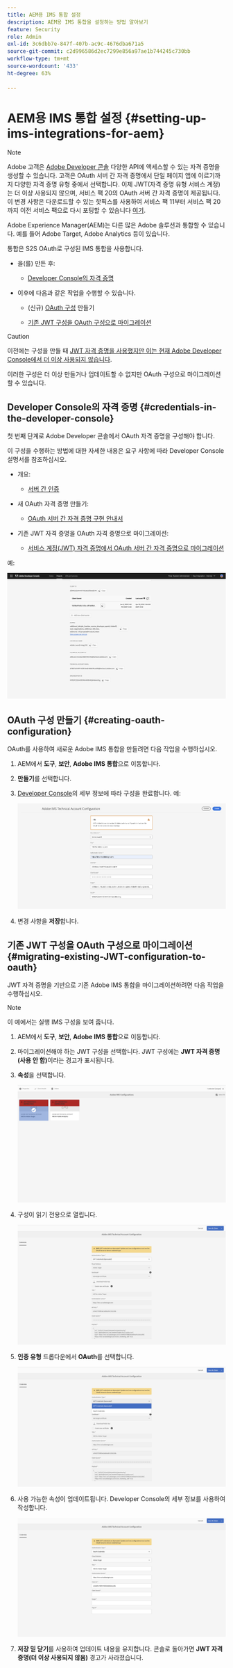 ```yaml
---
title: AEM용 IMS 통합 설정
description: AEM용 IMS 통합을 설정하는 방법 알아보기
feature: Security
role: Admin
exl-id: 3c6dbb7e-847f-407b-ac9c-4676dba671a5
source-git-commit: c2d996586d2ec7299e856a97ae1b744245c730bb
workflow-type: tm+mt
source-wordcount: '433'
ht-degree: 63%

---
```


# AEM용 IMS 통합 설정 {#setting-up-ims-integrations-for-aem}


>[!NOTE]
>
>Adobe 고객은 [Adobe Developer 콘솔](https://developer.adobe.com/console) 다양한 API에 액세스할 수 있는 자격 증명을 생성할 수 있습니다. 고객은 OAuth 서버 간 자격 증명에서 단일 페이지 앱에 이르기까지 다양한 자격 증명 유형 중에서 선택합니다. 이제 JWT(자격 증명 유형 서비스 계정)는 더 이상 사용되지 않으며, 서비스 팩 20의 OAuth 서버 간 자격 증명이 제공됩니다. 이 변경 사항은 다운로드할 수 있는 핫픽스를 사용하여 서비스 팩 11부터 서비스 팩 20까지 이전 서비스 팩으로 다시 포팅할 수 있습니다 [여기](https://experience.adobe.com/#/downloads/content/software-distribution/en/aem.html?package=/content/software-distribution/en/details.html/content/dam/aem/public/adobe/packages/cq650/hotfix/ims-jwt-compatibility-package-6.5-1.0.zip).

Adobe Experience Manager(AEM)는 다른 많은 Adobe 솔루션과 통합할 수 있습니다. 예를 들어 Adobe Target, Adobe Analytics 등이 있습니다.

통합은 S2S OAuth로 구성된 IMS 통합을 사용합니다.

* 을(를) 만든 후:

   * [Developer Console의 자격 증명](#credentials-in-the-developer-console)

* 이후에 다음과 같은 작업을 수행할 수 있습니다.

   * (신규) [OAuth 구성](#creating-oauth-configuration) 만들기

   * [기존 JWT 구성을 OAuth 구성으로 마이그레이션](#migrating-existing-JWT-configuration-to-oauth)

>[!CAUTION]
>
>이전에는 구성을 만들 때 [JWT 자격 증명을 사용했지만 이는 현재 Adobe Developer Console에서 더 이상 사용되지 않습니다](/help/sites-administering/jwt-credentials-deprecation-in-adobe-developer-console.md).
>
>이러한 구성은 더 이상 만들거나 업데이트할 수 없지만 OAuth 구성으로 마이그레이션할 수 있습니다.

## Developer Console의 자격 증명 {#credentials-in-the-developer-console}

첫 번째 단계로 Adobe Developer 콘솔에서 OAuth 자격 증명을 구성해야 합니다.

이 구성을 수행하는 방법에 대한 자세한 내용은 요구 사항에 따라 Developer Console 설명서를 참조하십시오.

* 개요:

   * [서버 간 인증](https://developer.adobe.com/developer-console/docs/guides/authentication/ServerToServerAuthentication/)

* 새 OAuth 자격 증명 만들기:

   * [OAuth 서버 간 자격 증명 구현 안내서](https://developer.adobe.com/developer-console/docs/guides/authentication/ServerToServerAuthentication/implementation/)

* 기존 JWT 자격 증명을 OAuth 자격 증명으로 마이그레이션:

   * [서비스 계정(JWT) 자격 증명에서 OAuth 서버 간 자격 증명으로 마이그레이션](https://developer.adobe.com/developer-console/docs/guides/authentication/ServerToServerAuthentication/migration/)

예:

![Developer Console의 OAuth 자격 증명](assets/ims-configuration-developer-console.png)

## OAuth 구성 만들기 {#creating-oauth-configuration}

OAuth를 사용하여 새로운 Adobe IMS 통합을 만들려면 다음 작업을 수행하십시오.

1. AEM에서 **도구**, **보안**, **Adobe IMS 통합**&#x200B;으로 이동합니다.

1. **만들기**&#x200B;를 선택합니다.

1. [Developer Console](https://developer.adobe.com/developer-console/docs/guides/authentication/ServerToServerAuthentication/implementation/)의 세부 정보에 따라 구성을 완료합니다. 예:

   ![OAuth 구성 만들기](assets/ims-create-oauth-configuration.png)

1. 변경 사항을 **저장**&#x200B;합니다.

## 기존 JWT 구성을 OAuth 구성으로 마이그레이션 {#migrating-existing-JWT-configuration-to-oauth}

JWT 자격 증명을 기반으로 기존 Adobe IMS 통합을 마이그레이션하려면 다음 작업을 수행하십시오.

>[!NOTE]
>
>이 예에서는 실행 IMS 구성을 보여 줍니다.

1. AEM에서 **도구**, **보안**, **Adobe IMS 통합**&#x200B;으로 이동합니다.

1. 마이그레이션해야 하는 JWT 구성을 선택합니다. JWT 구성에는 **JWT 자격 증명(사용 안 함)**&#x200B;이라는 경고가 표시됩니다.

1. **속성**&#x200B;을 선택합니다.

   ![JWT 구성 선택](assets/ims-migrate-jwt-select-configuration.png)

1. 구성이 읽기 전용으로 열립니다.

   ![구성 속성 - 읽기 전용](assets/ims-migrate-jwt-properties-read-only.png)

1. **인증 유형** 드롭다운에서 **OAuth**&#x200B;를 선택합니다.

   ![인증 유형 선택](assets/ims-migrate-jwt-authentication-type.png)

1. 사용 가능한 속성이 업데이트됩니다. Developer Console의 세부 정보를 사용하여 작성합니다.

   ![OAuth 세부 정보 작성](assets/ims-migrate-jwt-complete-oauth-details.png)

1. **저장 믿 닫기**를 사용하여 업데이트 내용을 유지합니다.
콘솔로 돌아가면 **JWT 자격 증명(더 이상 사용되지 않음)** 경고가 사라졌습니다.
